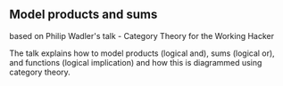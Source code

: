 Model products and sums
-----------------------
based on Philip Wadler's talk - Category Theory for the Working Hacker

The talk explains how to model products (logical and), sums (logical or), and functions (logical implication) and how this is diagrammed using category theory.